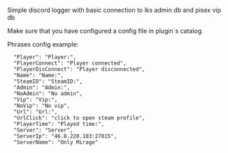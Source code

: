 Simple discord logger with basic connection to lks admin db and pisex vip db

Make sure that you have configured a config file in plugin`s catalog.


Phrases config example:
```
  "Player": "Player:",
  "PlayerConnect": "Player connected",
  "PlayerDisConnect": "Player disconnected",
  "Name": "Name:",
  "SteamID": "SteamID:",
  "Admin": "Admin:",
  "NoAdmin": "No admin",
  "Vip": "Vip:",
  "NoVip": "No vip",
  "Url": "Url:",
  "UrlClick": "click to open steam profile",
  "PlayerTime": "Played time:",
  "Server": "Server",
  "ServerIp": "46.8.220.103:27015",
  "ServerName": "Only Mirage"
```
